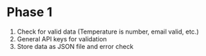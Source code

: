 # Phase 1 
1. Check for valid data (Temperature is number, email valid, etc.)
2. General API keys for validation
3. Store data as JSON file and error check
